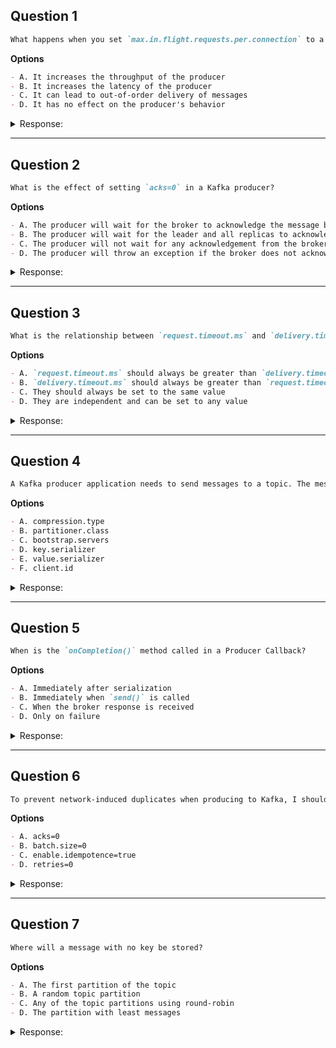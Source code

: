 ## Question 1

```markdown
What happens when you set `max.in.flight.requests.per.connection` to a value greater than 1 in a Kafka producer?
```

**Options**

```markdown
- A. It increases the throughput of the producer
- B. It increases the latency of the producer
- C. It can lead to out-of-order delivery of messages
- D. It has no effect on the producer's behavior
```

<details><summary>Response:</summary> 

**Answer:** C

**Explanation:**

```markdown
Setting `max.in.flight.requests.per.connection` to a value greater than 1 allows multiple requests to be sent without waiting for previous responses. While this improves throughput, if a retry occurs (e.g. after a transient failure), messages may be delivered out of order because some later messages may have already been acknowledged.

- A. Not always true; throughput may increase, but not guaranteed.
- B. Latency might be reduced rather than increased.
- C. Correct — out-of-order delivery is a known risk.
- D. Incorrect — it clearly affects producer behavior.
```

</details>

---

## Question 2

```markdown
What is the effect of setting `acks=0` in a Kafka producer?
```

**Options**

```markdown
- A. The producer will wait for the broker to acknowledge the message before sending the next one
- B. The producer will wait for the leader and all replicas to acknowledge the message
- C. The producer will not wait for any acknowledgement from the broker
- D. The producer will throw an exception if the broker does not acknowledge the message
```

<details><summary>Response:</summary> 

**Answer:** C

**Explanation:**

```markdown
With `acks=0`, the producer sends data and does not wait for any acknowledgement. It offers the highest throughput but no delivery guarantees.

- A. Describes `acks=1` or `acks=all`
- B. Describes `acks=all`
- C. Correct — no acknowledgements are expected
- D. Incorrect — producer does not throw errors when acks=0
```

</details>

---

## Question 3

```markdown
What is the relationship between `request.timeout.ms` and `delivery.timeout.ms` in a Kafka producer?
```

**Options**

```markdown
- A. `request.timeout.ms` should always be greater than `delivery.timeout.ms`
- B. `delivery.timeout.ms` should always be greater than `request.timeout.ms`
- C. They should always be set to the same value
- D. They are independent and can be set to any value
```

<details><summary>Response:</summary> 

**Answer:** B

**Explanation:**

```markdown
`delivery.timeout.ms` is the total time allowed to deliver a message including all retries. `request.timeout.ms` is per-request. If delivery timeout is less than request timeout, a send may time out before the request does, which is not ideal.

- A. Opposite — would cause premature timeouts.
- B. Correct — ensures retries work within delivery window.
- C. Not necessary, and may cause unintentional issues.
- D. Technically true, but not recommended without understanding the interplay.
```

</details>

---

## Question 4

```markdown
A Kafka producer application needs to send messages to a topic. The messages do not require any particular order. Which of the following properties are mandatory in the producer configuration? (Select two)
```

**Options**

```markdown
- A. compression.type
- B. partitioner.class
- C. bootstrap.servers
- D. key.serializer
- E. value.serializer
- F. client.id
```

<details><summary>Response:</summary> 

**Answer:** C, E

**Explanation:**

```markdown
`bootstrap.servers` is required to connect to Kafka brokers, and `value.serializer` is needed to serialize the message values. All others are optional or have defaults.

- A. Optional performance setting
- B. Optional for custom partitioning
- C. Required — without it, producer can't connect
- D. Only needed if you use keys
- E. Required — must serialize value
- F. Optional identifier for logs/metrics
```

</details>

---

## Question 5

```markdown
When is the `onCompletion()` method called in a Producer Callback?
```

**Options**

```markdown
- A. Immediately after serialization
- B. Immediately when `send()` is called
- C. When the broker response is received
- D. Only on failure
```

<details><summary>Response:</summary>

**Answer:** C

**Explanation:**

```markdown
The `onCompletion()` method is triggered when Kafka receives a response from the broker, either success or failure. It’s an asynchronous callback used to handle send results.

- A. Not related to serialization
- B. `send()` is async and returns before callback
- C. Correct — callback happens post-response
- D. Incorrect — also called on success
```

</details>

---

## Question 6

```markdown
To prevent network-induced duplicates when producing to Kafka, I should use:
```

**Options**

```markdown
- A. acks=0
- B. batch.size=0
- C. enable.idempotence=true
- D. retries=0
```

<details><summary>Response:</summary>

**Answer:** C

**Explanation:**

```markdown
Enabling idempotence guarantees that even with retries, messages won’t be duplicated. This setting must be turned on to ensure exactly-once semantics in producers.

- A. Risky — no delivery guarantees
- B. Prevents batching, doesn't affect duplicates
- C. Correct — enables safe retries
- D. Disabling retries reduces duplicates, but not reliably
```

</details>

---

## Question 7

```markdown
Where will a message with no key be stored?
```

**Options**

```markdown
- A. The first partition of the topic
- B. A random topic partition
- C. Any of the topic partitions using round-robin
- D. The partition with least messages
```

<details><summary>Response:</summary>

**Answer:** C

**Explanation:**

```markdown
Kafka producers use round-robin partitioning when no key is provided, spreading messages evenly across partitions.

- A. Not guaranteed — depends on round-robin rotation
- B. Random suggests non-deterministic; not quite accurate
- C. Correct — round-robin is the default partitioner strategy without keys
- D. Kafka does not check partition sizes
```

</details>